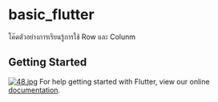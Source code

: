 # basic_flutter

โค๊ดตัวอย่างการเรียนรู้การใช้ Row และ Colunm

## Getting Started
[![48.jpg](https://i.postimg.cc/WbmJY2km/48.jpg)](https://postimg.cc/QHttHZSV)
For help getting started with Flutter, view our online
[documentation](https://flutter.io/).


